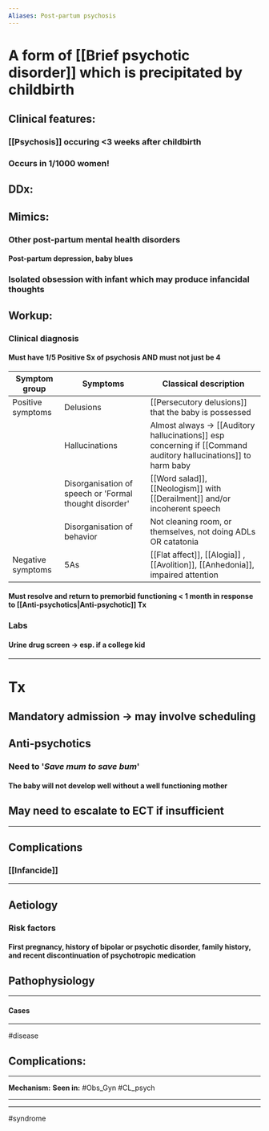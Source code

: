 ```yaml
---
Aliases: Post-partum psychosis
---
```

# A form of [[Brief psychotic disorder]] which is precipitated by childbirth 
## Clinical features:
### [[Psychosis]] occuring <3 weeks after childbirth
### Occurs in 1/1000 women!
## DDx:
###
## Mimics:
### Other post-partum mental health disorders
#### Post-partum depression, baby blues
### Isolated obsession with infant which may produce infancidal thoughts
## Workup:
### Clinical diagnosis
#### Must have 1/5 Positive Sx of psychosis AND must not just be 4 
| Symptom group     | Symptoms                                               | Classical description                                                                                           |
| ----------------- | ------------------------------------------------------ | --------------------------------------------------------------------------------------------------------------- |
| Positive symptoms | Delusions                                              | [[Persecutory delusions]] that the baby is possessed                                                            |
|                   | Hallucinations                                         | Almost always -> [[Auditory hallucinations]] esp concerning if [[Command auditory hallucinations]] to harm baby |
|                   | Disorganisation of speech or 'Formal thought disorder' | [[Word salad]], [[Neologism]] with [[Derailment]] and/or incoherent speech                                      |
|                   | Disorganisation of behavior                            | Not cleaning room, or themselves, not doing ADLs OR catatonia                                                   |
| Negative symptoms | 5As                                                    | [[Flat affect]], [[Alogia]] , [[Avolition]], [[Anhedonia]], impaired attention                                  | 

#### Must resolve and return to premorbid functioning < 1 month in response to [[Anti-psychotics|Anti-psychotic]] Tx
### Labs
#### Urine drug screen -> esp. if a college kid


---
# Tx
## Mandatory admission -> may involve scheduling
## Anti-psychotics
### Need to '*Save mum to save bum*'
#### The baby will not develop well without a well functioning mother
## May need to escalate to ECT if insufficient

---
## Complications
### [[Infancide]]

---
## Aetiology
### Risk factors
####  First pregnancy, history of bipolar or psychotic disorder, family history, and recent discontinuation of psychotropic medication
## Pathophysiology

---
#### Cases


---
#disease 
## Complications:

---
**Mechanism:**
**Seen in:** #Obs_Gyn #CL_psych 

---


---
#syndrome 